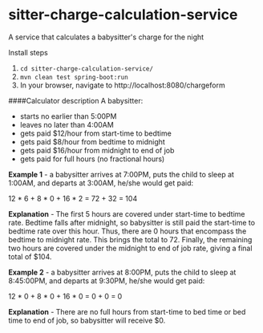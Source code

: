 # sitter-charge-calculation-service
A service that calculates a babysitter's charge for the night

Install steps

1. `cd sitter-charge-calculation-service/`
2. `mvn clean test spring-boot:run`
3. In your browser, navigate to http://localhost:8080/chargeform



####Calculator description
A babysitter:
- starts no earlier than 5:00PM 
- leaves no later than 4:00AM
- gets paid $12/hour from start-time to bedtime
- gets paid $8/hour from bedtime to midnight
- gets paid $16/hour from midnight to end of job
- gets paid for full hours (no fractional hours)

**Example 1** - 
a babysitter arrives at 7:00PM, 
puts the child to sleep at 1:00AM, and departs at 3:00AM,
he/she would get paid:

12 * 6 + 8 * 0 + 16 * 2 = 72 + 32 = 104

**Explanation** - The first 5 hours are covered under start-time to bedtime rate. Bedtime falls after midnight, so babysitter is still paid the start-time to bedtime rate over this hour. 
Thus, there are 0 hours that encompass the bedtime to midnight rate. 
This brings the total to 72. Finally, the remaining two hours are covered under the midnight to end of job rate, giving a final total of $104.  

**Example 2** -
a babysitter arrives at 8:00PM, 
puts the child to sleep at 8:45:00PM, and departs at 9:30PM,
he/she would get paid:

12 * 0 + 8 * 0 + 16 * 0 = 0 + 0 = 0

**Explanation** - There are no full hours from start-time to bed time or bed time to end of job, so babysitter will receive $0.